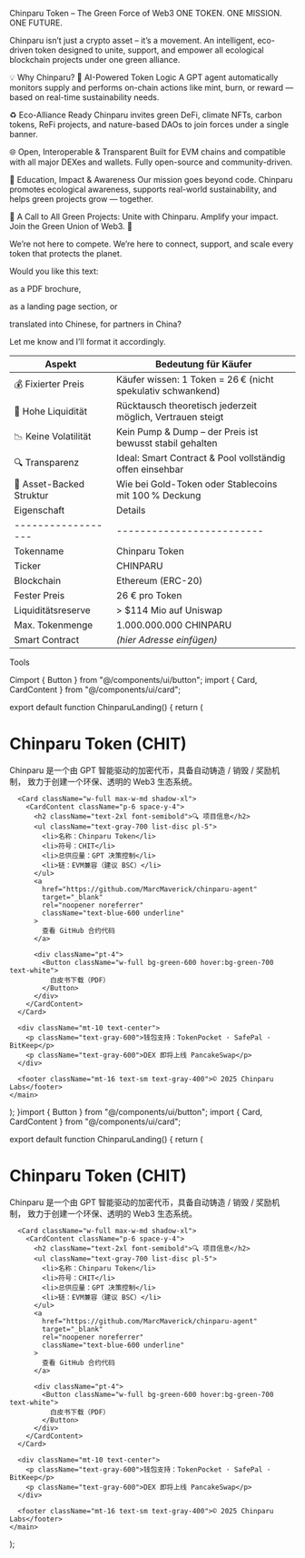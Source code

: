  Chinparu Token – The Green Force of Web3
ONE TOKEN. ONE MISSION. ONE FUTURE.

Chinparu isn’t just a crypto asset – it’s a movement.
An intelligent, eco-driven token designed to unite, support, and empower all ecological blockchain projects under one green alliance.

💡 Why Chinparu?
🤖 AI-Powered Token Logic
A GPT agent automatically monitors supply and performs on-chain actions like mint, burn, or reward — based on real-time sustainability needs.

♻️ Eco-Alliance Ready
Chinparu invites green DeFi, climate NFTs, carbon tokens, ReFi projects, and nature-based DAOs to join forces under a single banner.

🌐 Open, Interoperable & Transparent
Built for EVM chains and compatible with all major DEXes and wallets. Fully open-source and community-driven.

🧠 Education, Impact & Awareness
Our mission goes beyond code. Chinparu promotes ecological awareness, supports real-world sustainability, and helps green projects grow — together.

📢 A Call to All Green Projects:
Unite with Chinparu.
Amplify your impact.
Join the Green Union of Web3. 💚

We’re not here to compete.
We’re here to connect, support, and scale every token that protects the planet.

Would you like this text:

as a PDF brochure,

as a landing page section, or

translated into Chinese, for partners in China?

Let me know and I’ll format it accordingly.

| Aspekt                   | Bedeutung für Käufer                                        |
| ------------------------ | ----------------------------------------------------------- |
| 💰 Fixierter Preis       | Käufer wissen: 1 Token = 26 € (nicht spekulativ schwankend) |
| 🔐 Hohe Liquidität       | Rücktausch theoretisch jederzeit möglich, Vertrauen steigt  |
| 📉 Keine Volatilität     | Kein Pump & Dump – der Preis ist bewusst stabil gehalten    |
| 🔍 Transparenz           | Ideal: Smart Contract & Pool vollständig offen einsehbar    |
| 🧾 Asset-Backed Struktur | Wie bei Gold-Token oder Stablecoins mit 100 % Deckung       |
| Eigenschaft        | Details                   |
| ------------------ | ------------------------- |
| Tokenname          | Chinparu Token            |
| Ticker             | CHINPARU                  |
| Blockchain         | Ethereum (ERC-20)         |
| Fester Preis       | 26 € pro Token            |
| Liquiditätsreserve | > \$114 Mio auf Uniswap   |
| Max. Tokenmenge    | 1.000.000.000 CHINPARU    |
| Smart Contract     | *(hier Adresse einfügen)* |









Tools



Cimport { Button } from "@/components/ui/button";
import { Card, CardContent } from "@/components/ui/card";

export default function ChinparuLanding() {
  return (
    <main className="min-h-screen bg-gradient-to-b from-green-100 to-white p-6 flex flex-col items-center">
      <h1 className="text-4xl font-bold text-green-800 mb-4">Chinparu Token (CHIT)</h1>
      <p className="text-center max-w-xl text-lg mb-8">
        Chinparu 是一个由 GPT 智能驱动的加密代币，具备自动铸造 / 销毁 / 奖励机制，
        致力于创建一个环保、透明的 Web3 生态系统。
      </p>

      <Card className="w-full max-w-md shadow-xl">
        <CardContent className="p-6 space-y-4">
          <h2 className="text-2xl font-semibold">🔍 项目信息</h2>
          <ul className="text-gray-700 list-disc pl-5">
            <li>名称：Chinparu Token</li>
            <li>符号：CHIT</li>
            <li>总供应量：GPT 决策控制</li>
            <li>链：EVM兼容（建议 BSC）</li>
          </ul>
          <a
            href="https://github.com/MarcMaverick/chinparu-agent"
            target="_blank"
            rel="noopener noreferrer"
            className="text-blue-600 underline"
          >
            查看 GitHub 合约代码
          </a>

          <div className="pt-4">
            <Button className="w-full bg-green-600 hover:bg-green-700 text-white">
              白皮书下载（PDF）
            </Button>
          </div>
        </CardContent>
      </Card>

      <div className="mt-10 text-center">
        <p className="text-gray-600">钱包支持：TokenPocket · SafePal · BitKeep</p>
        <p className="text-gray-600">DEX 即将上线 PancakeSwap</p>
      </div>

      <footer className="mt-16 text-sm text-gray-400">© 2025 Chinparu Labs</footer>
    </main>
  );
}import { Button } from "@/components/ui/button";
import { Card, CardContent } from "@/components/ui/card";

export default function ChinparuLanding() {
  return (
    <main className="min-h-screen bg-gradient-to-b from-green-100 to-white p-6 flex flex-col items-center">
      <h1 className="text-4xl font-bold text-green-800 mb-4">Chinparu Token (CHIT)</h1>
      <p className="text-center max-w-xl text-lg mb-8">
        Chinparu 是一个由 GPT 智能驱动的加密代币，具备自动铸造 / 销毁 / 奖励机制，
        致力于创建一个环保、透明的 Web3 生态系统。
      </p>

      <Card className="w-full max-w-md shadow-xl">
        <CardContent className="p-6 space-y-4">
          <h2 className="text-2xl font-semibold">🔍 项目信息</h2>
          <ul className="text-gray-700 list-disc pl-5">
            <li>名称：Chinparu Token</li>
            <li>符号：CHIT</li>
            <li>总供应量：GPT 决策控制</li>
            <li>链：EVM兼容（建议 BSC）</li>
          </ul>
          <a
            href="https://github.com/MarcMaverick/chinparu-agent"
            target="_blank"
            rel="noopener noreferrer"
            className="text-blue-600 underline"
          >
            查看 GitHub 合约代码
          </a>

          <div className="pt-4">
            <Button className="w-full bg-green-600 hover:bg-green-700 text-white">
              白皮书下载（PDF）
            </Button>
          </div>
        </CardContent>
      </Card>

      <div className="mt-10 text-center">
        <p className="text-gray-600">钱包支持：TokenPocket · SafePal · BitKeep</p>
        <p className="text-gray-600">DEX 即将上线 PancakeSwap</p>
      </div>

      <footer className="mt-16 text-sm text-gray-400">© 2025 Chinparu Labs</footer>
    </main>
  );
